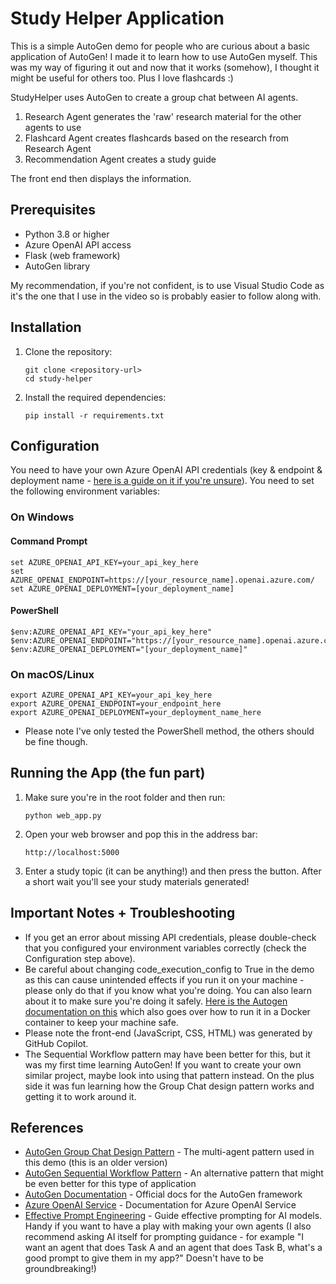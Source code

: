 # Study Helper Application

This is a simple AutoGen demo for people who are curious about a basic application of AutoGen! I made it to learn how to use AutoGen myself. This was my way of figuring it out and now that it works (somehow), I thought it might be useful for others too. Plus I love flashcards :)

StudyHelper uses AutoGen to create a group chat between AI agents.

1. Research Agent generates the 'raw' research material for the other agents to use
2. Flashcard Agent creates flashcards based on the research from Research Agent
3. Recommendation Agent creates a study guide

The front end then displays the information.

## Prerequisites

- Python 3.8 or higher
- Azure OpenAI API access
- Flask (web framework)
- AutoGen library

My recommendation, if you're not confident, is to use Visual Studio Code as it's the one that I use in the video so is probably easier to follow along with.

## Installation

1. Clone the repository:
   ```
   git clone <repository-url>
   cd study-helper
   ```

2. Install the required dependencies:
   ```
   pip install -r requirements.txt
   ```

## Configuration

You need to have your own Azure OpenAI API credentials (key & endpoint & deployment name - [here is a guide on it if you're unsure](https://learn.microsoft.com/en-us/azure/ai-foundry/model-inference/concepts/endpoints?tabs=python)).  You need to set the following environment variables:

### On Windows

#### Command Prompt
```
set AZURE_OPENAI_API_KEY=your_api_key_here
set AZURE_OPENAI_ENDPOINT=https://[your_resource_name].openai.azure.com/
set AZURE_OPENAI_DEPLOYMENT=[your_deployment_name]
```

#### PowerShell
```
$env:AZURE_OPENAI_API_KEY="your_api_key_here"
$env:AZURE_OPENAI_ENDPOINT="https://[your_resource_name].openai.azure.com/"
$env:AZURE_OPENAI_DEPLOYMENT="[your_deployment_name]"
```

### On macOS/Linux

```
export AZURE_OPENAI_API_KEY=your_api_key_here
export AZURE_OPENAI_ENDPOINT=your_endpoint_here
export AZURE_OPENAI_DEPLOYMENT=your_deployment_name_here
```

- Please note I've only tested the PowerShell method, the others should be fine though.

## Running the App (the fun part)

1. Make sure you're in the root folder and then run:
   ```
   python web_app.py
   ```

2. Open your web browser and pop this in the address bar:
   ```
   http://localhost:5000
   ```

3. Enter a study topic (it can be anything!) and then press the button. After a short wait you'll see your study materials generated!


## Important Notes + Troubleshooting
- If you get an error about missing API credentials, please double-check that you configured your environment variables correctly (check the Configuration step above).
- Be careful about changing code_execution_config to True in the demo as this can cause unintended effects if you run it on your machine - please only do that if you know what you're doing. You can also learn about it to make sure you're doing it safely. [Here is the Autogen documentation on this](https://microsoft.github.io/autogen/0.2/docs/tutorial/code-executors/) which also goes over how to run it in a Docker container to keep your machine safe.
- Please note the front-end (JavaScript, CSS, HTML) was generated by GitHub Copilot.
- The Sequential Workflow pattern may have been better for this, but it was my first time learning AutoGen! If you want to create your own similar project, maybe look into using that pattern instead. On the plus side it was fun learning how the Group Chat design pattern works and getting it to work around it.

## References

- [AutoGen Group Chat Design Pattern](https://microsoft.github.io/autogen/0.2/docs/notebooks/agentchat_groupchat/) - The multi-agent pattern used in this demo (this is an older version)
- [AutoGen Sequential Workflow Pattern](https://microsoft.github.io/autogen/stable/user-guide/core-user-guide/design-patterns/sequential-workflow.html) - An alternative pattern that might be even better for this type of application
- [AutoGen Documentation](https://microsoft.github.io/autogen/) - Official docs for the AutoGen framework
- [Azure OpenAI Service](https://learn.microsoft.com/en-us/azure/ai-services/openai/) - Documentation for Azure OpenAI Service
- [Effective Prompt Engineering](https://learn.microsoft.com/en-us/azure/ai-services/openai/concepts/prompt-engineering) - Guide effective prompting for AI models. Handy if you want to have a play with making your own agents (I also recommend asking AI itself for prompting guidance - for example "I want an agent that does Task A and an agent that does Task B, what's a good prompt to give them in my app?" Doesn't have to be groundbreaking!)
